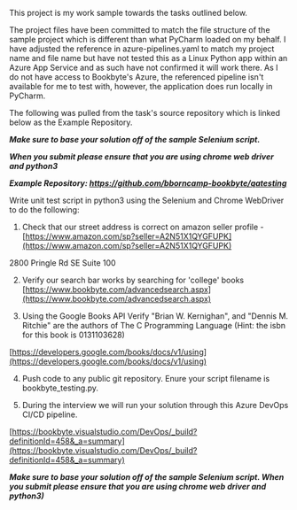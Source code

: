 This project is my work sample towards the tasks outlined below.  

The project files have been committed to match the file structure of the sample project which is different than what PyCharm loaded on my behalf.  I have adjusted the reference in azure-pipelines.yaml to match my project name and file name but have not tested this as a Linux Python app within an Azure App Service and as such have not confirmed it will work there.  As I do not have access to Bookbyte's Azure, the referenced pipeline isn't available for me to test with, however, the application does run locally in PyCharm.

The following was pulled from the task's source repository which is linked below as the Example Repository.



***Make sure to base your solution off of the sample Selenium script.***
  
***When you submit please ensure that you are using chrome web driver and python3***
  
***Example Repository: https://github.com/bborncamp-bookbyte/qatesting***

Write unit test script in python3 using the Selenium and Chrome WebDriver to do the following:


1. Check that our street address is correct on amazon seller profile - [https://www.amazon.com/sp?seller=A2N51X1QYGFUPK](https://www.amazon.com/sp?seller=A2N51X1QYGFUPK) 

2800 Pringle Rd SE Suite 100


2. Verify our search bar works by searching for 'college' books [https://www.bookbyte.com/advancedsearch.aspx](https://www.bookbyte.com/advancedsearch.aspx)


3. Using the Google Books API Verify "Brian W. Kernighan", and "Dennis M. Ritchie" are the authors of The C Programming Language (Hint: the isbn for this book is 0131103628) 

  [https://developers.google.com/books/docs/v1/using](https://developers.google.com/books/docs/v1/using)


4. Push code to any public git repository.  Enure your script filename is bookbyte_testing.py. 


5. During the interview we will run your solution through this Azure DevOps CI/CD pipeline. 

[https://bookbyte.visualstudio.com/DevOps/_build?definitionId=458&_a=summary](https://bookbyte.visualstudio.com/DevOps/_build?definitionId=458&_a=summary)

***Make sure to base your solution off of the sample Selenium script. When you submit please ensure that you are using chrome web driver and python3)***
